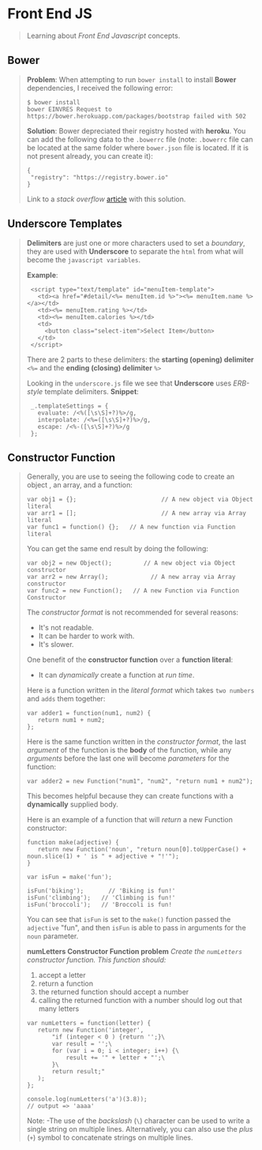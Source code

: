 
Front End JS
===================
> Learning about *Front End Javascript* concepts.

Bower
-------------
> **Problem**:
> When attempting to run ```bower install``` to install **Bower** dependencies, I received the following error:
>
> ```
> $ bower install
>bower EINVRES Request to https://bower.herokuapp.com/packages/bootstrap failed with 502
> ```
>
> **Solution**:
> Bower depreciated their registry hosted with **heroku**. You can add the following data to the ```.bowerrc``` file (note: ```.bowerrc``` file can be located at the same folder where ```bower.json``` file is located. If it is not present already, you can create it):
>
> ```
>{
>  "registry": "https://registry.bower.io"
>}
> ```
>
> Link to a *stack overflow* [article](https://stackoverflow.com/questions/51020317/einvres-request-to-https-bower-herokuapp-com-packages-failed-with-502) with this solution.
>

Underscore Templates
-------------
>**Delimiters** are just one or more characters used to set a *boundary*, they are used with **Underscore** to separate the ```html``` from what will become the ```javascript variables```.
>
>**Example**:
>```
>  <script type="text/template" id="menuItem-template">
>    <td><a href="#detail/<%= menuItem.id %>"><%= menuItem.name %></a></td>
>    <td><%= menuItem.rating %></td>
>    <td><%= menuItem.calories %></td>
>    <td>
>      <button class="select-item">Select Item</button>
>    </td>
>  </script>
>```
>
>There are 2 parts to these delimiters: the **starting (opening) delimiter** ```<%=``` and the **ending (closing) delimiter** ```%>```
>
>Looking in the ```underscore.js``` file we see that **Underscore** uses *ERB-style* template delimiters.
>**Snippet**:
>```
>  _.templateSettings = {
>    evaluate: /<%([\s\S]+?)%>/g,
>    interpolate: /<%=([\s\S]+?)%>/g,
>    escape: /<%-([\s\S]+?)%>/g
>  };
>```
>

Constructor Function
-------------
>Generally, you are use to seeing the following code to create an object , an array, and a function:
>```
>var obj1 = {};                        // A new object via Object literal
>var arr1 = [];                        // A new array via Array literal
>var func1 = function() {};   // A new function via Function literal
>```
>
>You can get the same end result by doing the following:
>```
>var obj2 = new Object();         // A new object via Object constructor
>var arr2 = new Array();            // A new array via Array constructor
>var func2 = new Function();   // A new Function via Function Constructor
>```
>
>The *constructor format* is not recommended for several reasons:
>- It's not readable.
>- It can be harder to work with.
>- It's slower.
>
>One benefit of the **constructor function** over a **function literal**:
>- It can *dynamically* create a function at *run time*.
>
>Here is a function written in the *literal format* which takes ```two numbers``` and ```adds``` them together:
>```
>var adder1 = function(num1, num2) {
>    return num1 + num2;
>};
>```
>
>Here is the same function written in the *constructor format*, the last *argument* of the function is the **body** of the function, while any *arguments* before the last one will become *parameters* for the function:
>```
>var adder2 = new Function("num1", "num2", "return num1 + num2");
>```
>
>This becomes helpful because they can create functions with a **dynamically** supplied body.
>
>Here is an example of a function that will *return* a new Function constructor:
>```
>function make(adjective) {
>    return new Function('noun', "return noun[0].toUpperCase() + noun.slice(1) + ' is " + adjective + "!'");    
>}
>
>var isFun = make('fun');
>
>isFun('biking');       // 'Biking is fun!'
>isFun('climbing');   // 'Climbing is fun!'
>isFun('broccoli');   // 'Broccoli is fun!
>
>```
>
>You can see that ```isFun``` is set to the ```make()``` function passed the ```adjective``` "fun", and then ```isFun``` is able to pass in arguments for the ```noun``` parameter.
>
>**numLetters Constructor Function problem**
>*Create the ```numLetters``` constructor function. This function should:*
>1. accept a letter
>2. return a function
>3. the returned function should accept a number
>4. calling the returned function with a number should log out that many letters
>
>```
>var numLetters = function(letter) {
>    return new Function('integer',
>        "if (integer < 0 ) {return '';}\
>        var result = '';\
>        for (var i = 0; i < integer; i++) {\
>            result += '" + letter + "';\
>        }\
>        return result;"
>    );
>};
>
>console.log(numLetters('a')(3.8));
>// output => 'aaaa'
>```
>
>Note:
>-The use of the *backslash* (```\```) character can be used to write a single string on multiple lines. Alternatively, you can also use the *plus* (```+```) symbol to concatenate strings on multiple lines.
>
